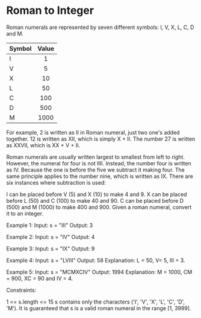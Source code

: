 # Roman to Integer
Roman numerals are represented by seven different symbols: I, V, X, L, C, D and M.

|  Symbol |  Value |
|:-----   |:------:|
|I        |      1 |
|V        |      5 |
|X        |     10 |
|L        |     50 |
|C        |    100 |
|D        |    500 |
|M        |   1000 |

For example, 2 is written as II in Roman numeral, just two one's added together. 12 is written as XII, which is simply X + II. The number 27 is written as XXVII, which is XX + V + II.

Roman numerals are usually written largest to smallest from left to right. However, the numeral for four is not IIII. Instead, the number four is written as IV. Because the one is before the five we subtract it making four. The same principle applies to the number nine, which is written as IX. There are six instances where subtraction is used:

I can be placed before V (5) and X (10) to make 4 and 9. 
X can be placed before L (50) and C (100) to make 40 and 90. 
C can be placed before D (500) and M (1000) to make 400 and 900.
Given a roman numeral, convert it to an integer.

 
 
 
Example 1:
Input: s = "III"
Output: 3
 
Example 2:
Input: s = "IV"
Output: 4
 
Example 3:
Input: s = "IX"
Output: 9
 
Example 4:
Input: s = "LVIII"
Output: 58
Explanation: L = 50, V= 5, III = 3.
 
Example 5:
Input: s = "MCMXCIV"
Output: 1994
Explanation: M = 1000, CM = 900, XC = 90 and IV = 4.
  
 
Constraints:
 
1 <= s.length <= 15
s contains only the characters ('I', 'V', 'X', 'L', 'C', 'D', 'M').
It is guaranteed that s is a valid roman numeral in the range [1, 3999].
